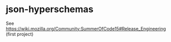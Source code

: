 # json-hyperschemas
See https://wiki.mozilla.org/Community:SummerOfCode15#Release_Engineering (first project)

